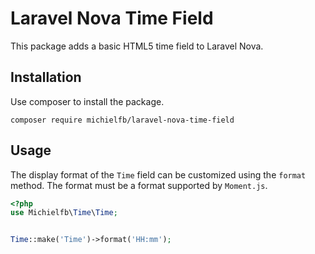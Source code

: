 # Laravel Nova Time Field

This package adds a basic HTML5 time field to Laravel Nova.


## Installation
Use composer to install the package.

```shell
composer require michielfb/laravel-nova-time-field
```


## Usage
The display format of the `Time` field can be customized using the `format` method.
The format must be a format supported by `Moment.js`.


```php 
<?php 
use Michielfb\Time\Time;


Time::make('Time')->format('HH:mm');

```
